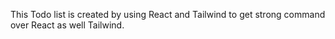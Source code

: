 This Todo list is created by using React and Tailwind to get strong command over React as well Tailwind.

